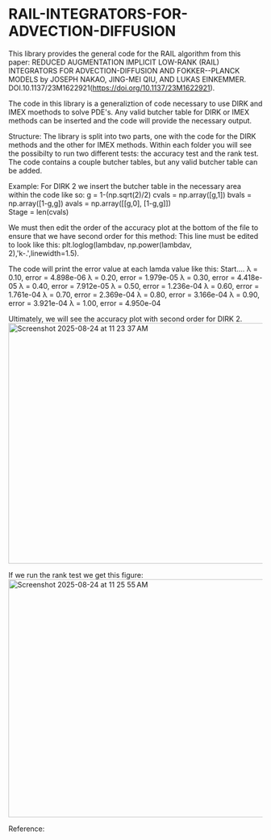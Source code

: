 # RAIL-INTEGRATORS-FOR-ADVECTION-DIFFUSION

This library provides the general code for the RAIL algorithm from this paper: REDUCED AUGMENTATION IMPLICIT LOW-RANK (RAIL) INTEGRATORS FOR ADVECTION-DIFFUSION AND FOKKER--PLANCK MODELS by JOSEPH NAKAO, JING-MEI QIU, AND LUKAS EINKEMMER. DOI.10.1137/23M1622921(https://doi.org/10.1137/23M1622921). 



The code in this library is a generaliztion of code necessary to use DIRK and IMEX moethods to solve PDE's. Any valid butcher table for DIRK or IMEX methods can be inserted and the code will provide the necessary output. 

Structure:
The library is split into two parts, one with the code for the DIRK methods and the other for IMEX methods. Within each folder you will see the possibilty to run two different tests: the accuracy test and the rank test. The code contains a couple butcher tables, but any valid butcher table can be added. 


Example: 
For DIRK 2 we insert the butcher table in the necessary area within the code like so: 
    g = 1-(np.sqrt(2)/2) 
    cvals = np.array([g,1])
    bvals = np.array([1-g,g])
    avals = np.array([[g,0],
                       [1-g,g]])   
    Stage = len(cvals)

We must then edit the order of the accuracy plot at the bottom of the file to ensure that we have second order for this method: 
This line must be edited to look like this: plt.loglog(lambdav, np.power(lambdav, 2),'k-.',linewidth=1.5). 

The code will print the error value at each lamda value like this: 
Start....
λ = 0.10, error = 4.898e-06
λ = 0.20, error = 1.979e-05
λ = 0.30, error = 4.418e-05
λ = 0.40, error = 7.912e-05
λ = 0.50, error = 1.236e-04
λ = 0.60, error = 1.761e-04
λ = 0.70, error = 2.369e-04
λ = 0.80, error = 3.166e-04
λ = 0.90, error = 3.921e-04
λ = 1.00, error = 4.950e-04

Ultimately, we will see the accuracy plot with second order for DIRK 2. 
<img width="631" height="477" alt="Screenshot 2025-08-24 at 11 23 37 AM" src="https://github.com/user-attachments/assets/c56e02f6-7285-4403-916f-48d4d80c01e9" />

If we run the rank test we get this figure: 
<img width="626" height="472" alt="Screenshot 2025-08-24 at 11 25 55 AM" src="https://github.com/user-attachments/assets/20391cac-760d-4832-bd53-a88cc0894440" />




Reference: 

